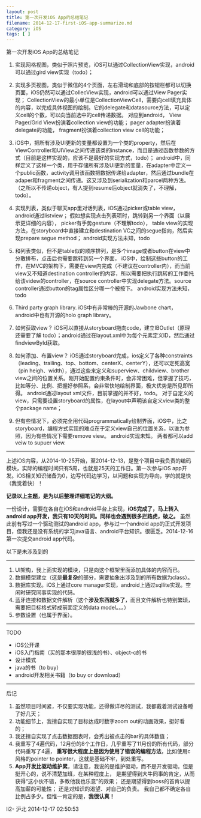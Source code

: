 ```yaml
---
layout: post
title: 第一次开发iOS App的总结笔记
filename: 2014-12-17-first-iOS-app-summarize.md
category: iOS
tags: [ ]
---
```


第一次开发iOS App的总结笔记

1. 实现网格视图，类似于照片预览，iOS可以通过CollectionView实现，android可以通过gird view实现（todo）；

2. 实现多页视图，类似于微信的4个页面，左右滑动和底部的按钮栏都可以切换页面，iOS仍然可以通过CollecView实现，android可以通过View Pager实现；
CollectionView的最小单位是CollectionViewCell，需要向cell填充具体的内容，以完成具体视图的绘制。它的delegate和datasource方法，可以定义cell的个数，可以向当前选中的cell传递数据。
对应到android，
View Pager/Grid View扮演着collection view的功能；
pager adapter扮演着delegate的功能，
fragment扮演着collection view cell的功能；

3. iOS中，把所有涉及UI更新的变量都设置为一个类的property，然后在ViewController和UIView之间传递该类的instance，而且是通过函数参数的方式（目前是这样实现的，应该不是最好的实现方式，todo）；
android中，同样定义了这样一个类，用于存储所有涉及UI更新的变量，在adapter中定义一个public函数，activity调用该函数把数据传递给adapter，然后通过bundle在adaper和fragment之间传递。这又涉及到serialization和parcel两种方法。
（之所以不传递object，有人提到resume后object就消失了，不理解，todo）。

4. 实现列表，类似于聊天app里对话列表，iOS通过picker或table view，android通过listview；
假如想实现点击列表项时，跳转到另一个界面（以展示更详细的内容），
picker有手势gesture（不理解todo），
table view的实现方法，在storyboard中直接建立和destination VC之间的segue指向，然后实现prepare segue method；
android实现方法未知，todo

5. 和列表类似，但不是table似的顺序排列，是多个image或者button在view中分散排布，点击后也需要跳转到另一个界面，
iOS中，绘制这些button的工作，在MVC的架构下，需要在view内完成（不建议在controller内），而当前view又不知道destination controller的内容，所以需要把执行跳转的工作委托给该videw的controller，在source controller中实现delegate方法。source controller通过button的tag属性区分哪一个被按下。
android实现方法未知，todo

6. Third party graph library. iOS中有非常棒的开源的Jawbone chart，android中也有开源的holo graph library。

7. 如何获取view？ iOS可以直接从storyboard拖向code，建立IBOutlet（原理还需要了解 todo）；android通过在layout.xml中为每个元素定义ID，然后通过findviewById获取。

8. 如何添加、布置view？ iOS通过storyboard完成，ios定义了各种constraints（leading、trailing、top、bottom、centerX、centerY），还可以定死高宽（pin heigh、width），通过这些来定义和superview、childview、brother view之间的位置关系。刚开始配置约束条件时，会非常困难，但掌握了技巧，比如等分、比例、把握好参照系，会非常快地绘制界面，极大优势是所见即所得。
android通过layout xml文件，目前掌握的并不好，todo。
对于自定义的view，只需要设置storyboard的属性，在layout中声明该自定义view类的整个package name；

9. 但有些情况下，必须完全用代码programmatically绘制界面，iOS中，比之storyboard，编程方式实现的难点在于定义view自己的位置关系，以谁为参照，因为有些情况下需要remove view。
android实现未知。
两者都可以add veiw to supuer view.

------

上述iOS内容，从2014-10-25开始，至2014-12-13，是整个项目中我负责的编码模块，实际的编程时间只有5周，也就是25天的工作日。第一次参与iOS app开发。iOS相关知识储备为0，边写代码边学习，以问题和实现为导向，学的就是快（我觉着快）！

**记录以上主题，是为以后整理详细笔记的大纲。**

一份设计，需要在各自在iOS和android平台上实现，**iOS完成了，马上转入android app开发，我只有10天的时间。同样也会遇到很多拦路虎，破之。**
虽然此前有写过一个驱动测试的android app，参与过一个android app的正式开发项目，但我还是没有系统的学习java语言、android平台知识。很匮乏。2014-12-16第一次提交android app代码。

以下是未涉及到的

-----

1. UI架构，我上面实现的模块，只是向这个框架里面添加具体的内容而已。
2. 数据模型建立（这是**最复杂**的部分，需要抽象出涉及到的所有数据为class）。
3. 数据库实现。iOS上通过core manager实现，android上通过sqllite实现。空闲时研究同事实现的代码。
4. 蓝牙连接和数据文件解析（这个**涉及东西就多了**，而且文件解析也特别繁琐，需要把目标格式转成前面定义的data model。。。）
5. 参数设置（也属于界面）。

------

TODO

- iOS公开课
- iOS入门指南（买的那本很厚的很浅的书）、object-c的书
- 设计模式
- java的书（to buy）
- android开发相关书籍（to buy or download）

------

后记

1. 虽然项目时间紧，不仅要实现功能，还得做详尽的测试，我都戴着测试设备睡了好几天；
2. 功能细节上，我擅自实现了目标达成时数字zoom out的动画效果，挺好看的；
3. 我还擅自实现了点击数据图表时，会秀出被点击的bar的具体数值；
4. 我重写了4遍代码，12月份的8个工作日，几乎重写了11月份的所有代码，部分代码重写了4遍，
**重写很大程度上是因为使用了错误的编程方法**，比如使用c风格的pointer to pointer，这就是基础不牢，到处重写。
5. **App开发比驱动维护累**，请注意，我说的是维护驱动，而不是开发驱动。但是挺开心的，说不清楚加班，在某种程度上，
是期望得到大牛同事的肯定，从而获得“这小伙不错，多教他我也乐意”的效果；
还是期望得到boss的首肯以提高加薪的可能性；
还是对知识的渴望、对自己的负责。
我自己都不确定各自比例占多少。但惟一肯定的是，**我很认真！**

li2- 沪北
2014-12-17 02:50:53 
